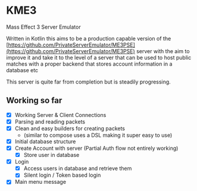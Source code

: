 # KME3

Mass Effect 3 Server Emulator 

Written in Kotlin this aims to be a production capable version of the [https://github.com/PrivateServerEmulator/ME3PSE](https://github.com/PrivateServerEmulator/ME3PSE) server
with the aim to improve it and take it to the level of a server that can be used to host public matches with a proper backend that stores account information in a database etc

This server is quite far from completion but is steadily progressing. 

## Working so far
- [x] Working Server & Client Connections
- [x] Parsing and reading packets 
- [x] Clean and easy builders for creating packets
  - (similar to compose uses a DSL making it super easy to use)
- [x] Initial database structure
- [x] Create Account with server (Partial Auth flow not entirely working)
  - [x] Store user in database
- [x] Login 
  - [x] Access users in database and retrieve them
  - [x] Silent login / Token based login
- [x] Main menu message